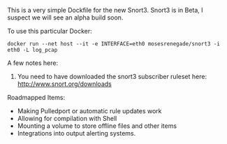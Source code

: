 This is a very simple Dockfile for the new Snort3. Snort3 is in Beta, I suspect we will see an alpha build soon.

To use this particular Docker:

```
docker run --net host --it -e INTERFACE=eth0 mosesrenegade/snort3 -i eth0 -L log_pcap
```

A few notes here:
1. You need to have downloaded the snort3 subscriber ruleset here: 
http://www.snort.org/downloads

Roadmapped Items:
- Making Pulledport or automatic rule updates work
- Allowing for compilation with Shell
- Mounting a volume to store offline files and other items
- Integrations into output alerting systems.


